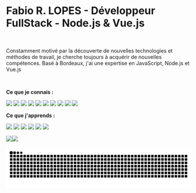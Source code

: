 # Fabio R. LOPES - Développeur FullStack - Node.js & Vue.js

<br>

Constamment motivé par la découverte de nouvelles technologies et méthodes de travail, je cherche toujours à acquérir de nouvelles compétences. Basé à Bordeaux, j'ai une expertise en JavaScript, Node.js et Vue.js

<br>

**Ce que je connais :**
<div style="display: inline-block">
      <img src="https://img.shields.io/badge/JavaScript-F7DF1E?style=for-the-badge&logo=javascript&logoColor=black"/>
      <img src="https://img.shields.io/badge/Node.JS-43853D?style=for-the-badge&logo=node.js&logoColor=white"/>
      <img src="https://img.shields.io/badge/express.js-%23404d59.svg?style=for-the-badge&logo=express&logoColor=%2361DAFB"/>
      <img src="https://img.shields.io/badge/Vue.js-%2335495e.svg?style=for-the-badge&logo=vuedotjs&logoColor=%234FC08D"/>
      <img src="https://img.shields.io/badge/jQuery-F2F2F2?style=for-the-badge&logo=jquery&logoColor=13609E"/>
      <img src="https://img.shields.io/badge/handlebars-F0772B?style=for-the-badge&logo=handlebarsdotjs&logoColor=483a2d"/>
      <img src="https://img.shields.io/badge/Sequelize-52B0E7?style=for-the-badge&logo=Sequelize&logoColor=white"/>
      <img src="https://img.shields.io/badge/MariaDB-003545?style=for-the-badge&logo=mariadb&logoColor=white"/>
      <img src="https://img.shields.io/badge/mysql-4479A1.svg?style=for-the-badge&logo=mysql&logoColor=white"/>
      <img src="https://img.shields.io/badge/postgres-%23316192.svg?style=for-the-badge&logo=postgresql&logoColor=white"/>
</div>

<br>

**Ce que j'apprends :** 
<div style="display: inline-block">
      <img src="https://img.shields.io/badge/typescript-%23007ACC.svg?style=for-the-badge&logo=typescript&logoColor=white" />
      <img src="https://img.shields.io/badge/fastify-%23000000.svg?style=for-the-badge&logo=fastify&logoColor=white" />
      <img src="https://img.shields.io/badge/Prisma-16A394?style=for-the-badge&logo=Prisma&logoColor=white" />
      <img src="https://img.shields.io/badge/Nuxt.js-10172A?style=for-the-badge&logo=nuxt&logoColor=#00DC82" />
      <img src="https://img.shields.io/badge/tailwindcss-030712?style=for-the-badge&logo=tailwind-css&logoColor=#00BCFF" />
      <img src="https://img.shields.io/badge/docker-1D63ED?style=for-the-badge&logo=docker&logoColor=white" />
</div>

<br>

<img align="" width="42.4%" src="https://github-readme-stats-fork-alpha.vercel.app/api/top-langs/?username=FabioDevCode&hide_title=true&hide_border=true&layout=compact&langs_count=8&border_radius=0&title_color=41b883&icon_color=41b883&text_color=959598&bg_color=9ca3af00" /><img align="" width="57.5%" src="https://github-readme-stats-fork-alpha.vercel.app/api?username=FabioDevCode&hide_title=true&hide_border=true&show_icons=true&include_all_commits=true&line_height=21&border_radius=0&title_color=41b883&icon_color=41b883&text_color=959598&bg_color=9ca3af00" />



<div display="inline-block" align="center">
  <picture>
    <source media="(prefers-color-scheme: dark)" srcset="https://raw.githubusercontent.com/FabioDevCode/FabioDevCode/output/github-contribution-grid-snake-dark.svg">
    <source media="(prefers-color-scheme: light)" srcset="https://raw.githubusercontent.com/FabioDevCode/FabioDevCode/output/github-contribution-grid-snake-dark.svg">
    <img alt="github contribution grid snake animation" src="https://raw.githubusercontent.com/FabioDevCode/FabioDevCode/output/github-contribution-grid-snake.svg">
  </picture>
</div>


<!--
<div style="display: inline-block">
      <img height="160rem" src="https://github-readme-stats.vercel.app/api/top-langs/?username=FabioDevCode&layout=compact&langs_count=6&theme=vue-dark&border_radius=8px"/>
      <img height="160rem" src="https://github-readme-stats.vercel.app/api?username=FabioDevCode&theme=vue-dark&border_radius=8px&rank_icon=github"/>
</div>

<img src="https://github-readme-activity-graph.vercel.app/graph?username=FabioDevCode&custom_title=Commit%20/%20Jour&theme=vue&bg_color=22272E&hide_title=true&color=ADBAC7&hide_border=true" alt="FabioDevCode Commits Stats" />
-->
